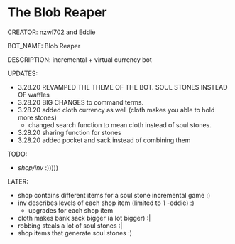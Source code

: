 # The Blob Reaper

CREATOR:          nzwl702 and Eddie

BOT_NAME:         Blob Reaper

DESCRIPTION:      incremental + virtual currency bot

UPDATES:
- 3.28.20 REVAMPED THE THEME OF THE BOT. SOUL STONES INSTEAD OF waffles
- 3.28.20 BIG CHANGES to command terms.
- 3.28.20 added cloth currency as well (cloth makes you able to hold more stones)
  - changed search function to mean cloth instead of soul stones.
- 3.28.20 sharing function for stones
- 3.28.20 added pocket and sack instead of combining them

TODO:
- *shop/inv* :)))))

LATER:
- shop contains different items for a soul stone incremental game :)
- inv describes levels of each shop item (limited to 1 -eddie) :)
  - upgrades for each shop item
- cloth makes bank sack bigger (a lot bigger) :|
- robbing steals a lot of soul stones :|
- shop items that generate soul stones :)

